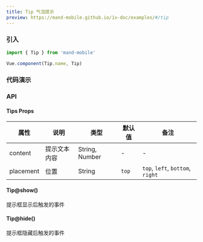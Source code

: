 ```yaml
---
title: Tip 气泡提示
preview: https://mand-mobile.github.io/1x-doc/examples/#/tip
---
```


### 引入

```javascript
import { Tip } from 'mand-mobile'

Vue.component(Tip.name, Tip)
```

### 代码演示
<!-- DEMO -->

### API

#### Tips Props
|属性 | 说明 | 类型 | 默认值|备注|
|----|-----|------|------|------|
|content|提示文本内容|String, Number|-|-|
|placement|位置|String|`top`|`top`, `left`, `bottom`, `right`|

#### Tip@show()
提示框显示后触发的事件

#### Tip@hide()
提示框隐藏后触发的事件
